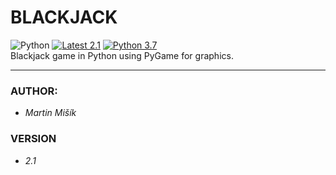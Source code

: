 # BLACKJACK 
![Python](https://img.shields.io/badge/Python-14354C?style=flat-square&logo=python&logoColor=white)
[![Latest 2.1](https://img.shields.io/badge/latest-v2.1-red.svg?style=flat-square)](https://github.com/proheap/Blackjack/)
[![Python 3.7](https://img.shields.io/badge/python-v3.7-green.svg?style=flat-square)](https://www.python.org/downloads/release/python-393/)  
Blackjack game in Python using PyGame for graphics.

---

### AUTHOR:
- *Martin Mišík*

### VERSION
- *2.1*
